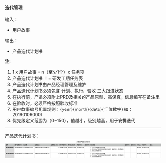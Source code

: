 #### 迭代管理

输入：
* 用户故事

输出：
* 产品迭代计划书

**注**: 
1. 1 x 用户故事 = n（至少1个）x 任务项
2. 产品迭代计划书 ！= 研发工期任务表
3. 产品迭代计划书由产品经理管理及维护
4. 产品迭代计划书必须包含 计划、执行、验收 三大跟进状态
5. 在执行前，产品必须附上PRD及相关的产品原型、高保真，信息编写在备注里
6. 在验收时，必须严格按照验收标准
4. 用户故事编号配置规则：{year}{month}{date}{千位数字} 如：201901060001 
5. 优先级定义范围为（0~150），值越小，级别越高，用于安排迭代

---

产品迭代计划书：
![](/assets/production_iteration_plan.png)




